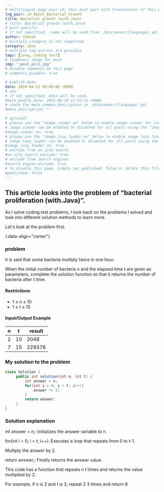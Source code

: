 ```yaml
---
# multilingual page pair id, this must pair with translations of this page. (This name must be unique)
lng_pair: id_About_Bacterial_Growth
title: Bacterial growth (with.Java)
# title: Bacterial growth (with.Java)
# post specific
# if not specified, .name will be used from _data/owner/[language].yml
author: Yeonuk
# multiple category is not supported
category: Java
# multiple tag entries are possible
tags: [java, coding test]
# thumbnail image for post
img: ":post_pic1.jpg"
# disable comments on this page
# comments_disable: true

# publish date
date: 2024-04-22 09:00:00 +0900
# seo
# if not specified, date will be used.
#meta_modify_date: 2021-08-10 11:32:53 +0900
# check the meta_common_description in _data/owner/[language].yml
#meta_description: ""

# optional
# please use the "image_viewer_on" below to enable image viewer for individual pages or posts (_posts/ or [language]/_posts folders).
# image viewer can be enabled or disabled for all posts using the "image_viewer_posts: true" setting in _data/conf/main.yml.
#image_viewer_on: true
# please use the "image_lazy_loader_on" below to enable image lazy loader for individual pages or posts (_posts/ or [language]/_posts folders).
# image lazy loader can be enabled or disabled for all posts using the "image_lazy_loader_posts: true" setting in _data/conf/main.yml.
#image_lazy_loader_on: true
# exclude from on site search
#on_site_search_exclude: true
# exclude from search engines
#search_engine_exclude: true
# to disable this page, simply set published: false or delete this file
#published: false
---
```


<!-- outline-start -->

## This article looks into the problem of “bacterial proliferation (with.Java)”.

As I solve coding test problems, I look back on the problems I solved and look into different solution methods to learn more.

Let's look at the problem first.

{:data-align="center"}

<!-- outline-end -->

### problem

It is said that some bacteria multiply twice in one hour.

When the initial number of bacteria n and the elapsed time t are given as parameters, complete the solution function so that it returns the number of bacteria after t time.

#### Restrictions

- 1 ≤ n ≤ 10
- 1 ≤ t ≤ 15

#### Input/Output Example

<!-- | n | result |
| --- | ------ |
| 144 | 1 |
| 976 | 2 | -->

| n   | t   | result |
| --- | --- | ------ |
| 2   | 10  | 2048   |
| 7   | 15  | 229376 |

### My solution to the problem

```java
class Solution {
     public int solution(int n, int t) {
         int answer = n;
         for(int i = 0; i < t; i++){
             answer *= 2;
         }
         return answer;
     }
}
```

### Solution explanation

int answer = n;: Initializes the answer variable to n.

for(int i = 0; i < t; i++): Executes a loop that repeats from 0 to t-1.

Multiply the answer by 2.

return answer;: Finally returns the answer value.

This code has a function that repeats n t times and returns the value multiplied by 2.

For example, if n is 2 and t is 3, repeat 2 3 times and return 8.
